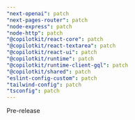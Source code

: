 ```yaml
---
"next-openai": patch
"next-pages-router": patch
"node-express": patch
"node-http": patch
"@copilotkit/react-core": patch
"@copilotkit/react-textarea": patch
"@copilotkit/react-ui": patch
"@copilotkit/runtime": patch
"@copilotkit/runtime-client-gql": patch
"@copilotkit/shared": patch
"eslint-config-custom": patch
"tailwind-config": patch
"tsconfig": patch
---
```


Pre-release
